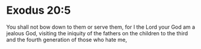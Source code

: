 # Exodus 20:5

You shall not bow down to them or serve them, for I the Lord your God am a jealous God, visiting the iniquity of the fathers on the children to the third and the fourth generation of those who hate me,
